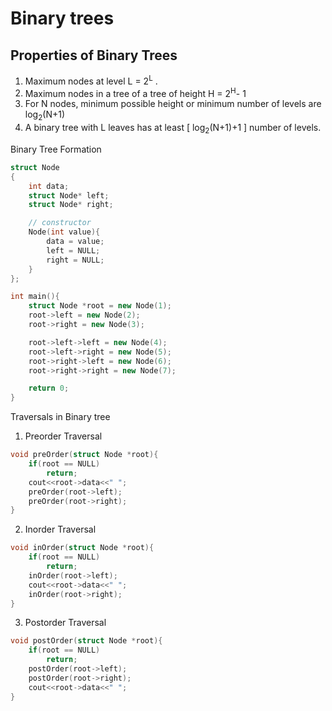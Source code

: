 # Binary trees
## Properties of Binary Trees
1. Maximum nodes at level L = 2<sup>L</sup> .
2. Maximum nodes in a tree of a tree of height H = 2<sup>H</sup>- 1
3. For N nodes, minimum possible height or minimum number of levels are log<sub>2</sub>(N+1)
4. A binary tree with L leaves has at least [ log<sub>2</sub>(N+1)+1 ] number of levels.


Binary Tree Formation
```c++
struct Node
{
    int data;
    struct Node* left;
    struct Node* right;

    // constructor
    Node(int value){
        data = value;
        left = NULL;
        right = NULL;
    }
};
```

```c++
int main(){
    struct Node *root = new Node(1);
    root->left = new Node(2);
    root->right = new Node(3);

    root->left->left = new Node(4);
    root->left->right = new Node(5);
    root->right->left = new Node(6);
    root->right->right = new Node(7);

    return 0;
}
```
Traversals in Binary tree
1. Preorder Traversal
```c++
void preOrder(struct Node *root){
    if(root == NULL)
        return;
    cout<<root->data<<" ";
    preOrder(root->left);
    preOrder(root->right);
}
```
2. Inorder Traversal
```c++
void inOrder(struct Node *root){
    if(root == NULL)
        return;
    inOrder(root->left);
    cout<<root->data<<" ";
    inOrder(root->right);
}
```

3. Postorder Traversal
```c++
void postOrder(struct Node *root){
    if(root == NULL)
        return;
    postOrder(root->left);
    postOrder(root->right);
    cout<<root->data<<" ";
}
```